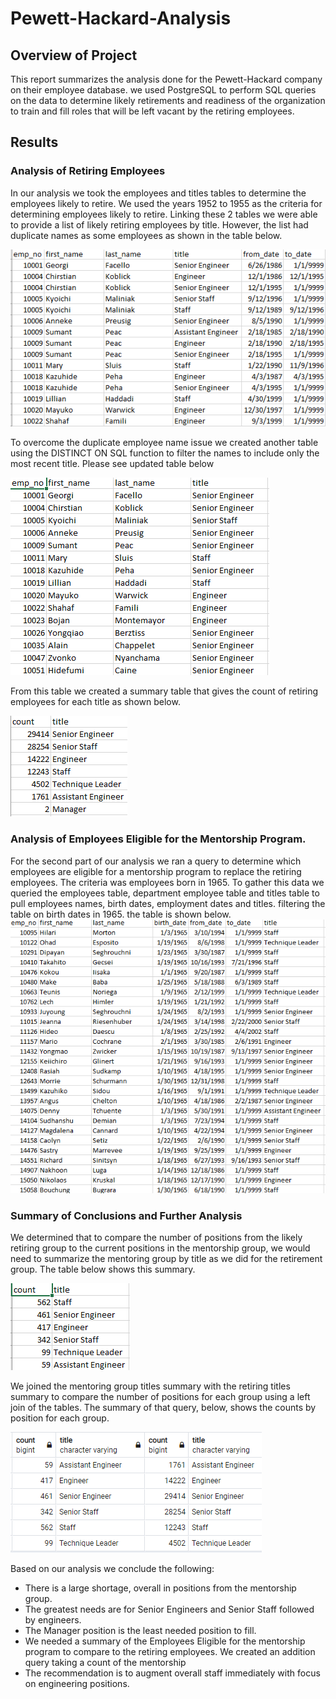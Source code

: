 # Pewett-Hackard-Analysis

## Overview of Project
This report summarizes the analysis done for the Pewett-Hackard company on their employee database.  we used PostgreSQL to perform SQL queries on the data to determine likely retirements and readiness of the organization to train and fill roles that will be left vacant by the retiring employees.

## Results

### Analysis of Retiring Employees
In our analysis we took the employees and titles tables to determine the employees likely to retire.  We used the years 1952 to 1955 as the criteria for determining employees likely to retire.  Linking these 2 tables we were able to provide a list of likely retiring employees by title.  However, the list had duplicate names as some employees as shown in the table below.

![image_name](https://github.com/jbates2549/Pewett-Hackard-Analysis/blob/main/retirement_titles.PNG)

To overcome the duplicate employee name issue we created another table using the DISTINCT ON SQL function to filter the names to include only the most recent title.  Please see updated table below

![image name](https://github.com/jbates2549/Pewett-Hackard-Analysis/blob/main/unique_titles.PNG)

From this table we created a summary table that gives the count of retiring employees for each title as shown below.

![image name](https://github.com/jbates2549/Pewett-Hackard-Analysis/blob/main/retiring_titles.PNG)

### Analysis of Employees Eligible for the Mentorship Program.

For the second part of our analysis we ran a query to determine which employees are eligible for a mentorship program to replace the retiring employees.  The criteria was employees born in 1965.  To gather this data we queried the employees table, department employee table and titles table to pull employees names, birth dates, employment dates and titles.  filtering the table on birth dates in 1965.  the table is shown below.
![image name](https://github.com/jbates2549/Pewett-Hackard-Analysis/blob/main/mentorship_eligibility.PNG)

### Summary of Conclusions and Further Analysis
We determined that to compare the number of positions from the likely retiring group to the current positions in the mentorship group, we would need to summarize the mentoring  group by title as we did for the retirement group.  The table below shows this summary. 

![image name](https://github.com/jbates2549/Pewett-Hackard-Analysis/blob/main/mentoring_titles.PNG)

We joined the mentoring group titles summary with the retiring titles summary to compare the number of positions for each group using a left join of the tables.  The summary of that query, below, shows the counts by position for each group.

![image name](https://github.com/jbates2549/Pewett-Hackard-Analysis/blob/main/combined_title.PNG)

Based on our analysis we conclude the following:
* There is a large shortage, overall in positions from the mentorship group.
* The greatest needs are for Senior Engineers and Senior Staff followed by engineers.
* The Manager position is the least needed position to fill.
* We needed a summary of the Employees Eligible for the mentorship program to compare to the retiring employees.  We created an addition query taking a count of the mentorship 
* The recommendation is to augment overall staff immediately with focus on engineering positions.
